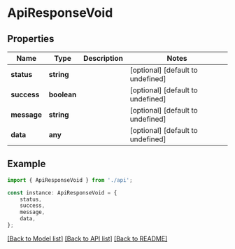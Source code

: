 # ApiResponseVoid


## Properties

Name | Type | Description | Notes
------------ | ------------- | ------------- | -------------
**status** | **string** |  | [optional] [default to undefined]
**success** | **boolean** |  | [optional] [default to undefined]
**message** | **string** |  | [optional] [default to undefined]
**data** | **any** |  | [optional] [default to undefined]

## Example

```typescript
import { ApiResponseVoid } from './api';

const instance: ApiResponseVoid = {
    status,
    success,
    message,
    data,
};
```

[[Back to Model list]](../README.md#documentation-for-models) [[Back to API list]](../README.md#documentation-for-api-endpoints) [[Back to README]](../README.md)
